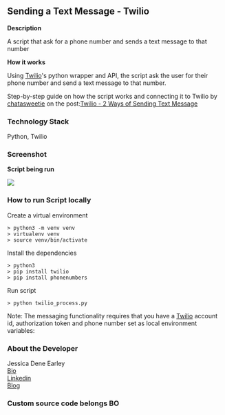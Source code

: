Sending a Text Message - Twilio
-------------------------------


**Description**

A script that ask for a phone number and sends a text message to that number


**How it works**

Using [Twilio](https://www.twilio.com/)'s python wrapper and API, the script ask the user for their phone number and send a text message to that number.   

Step-by-step guide on how the script works and connecting it to Twilio by [chatasweetie](https://chatasweetie.com/) on the post:[Twilio - 2 Ways of Sending Text Message](http://chatasweetie.com/2016/12/19/twilio-2-ways-of-sending-text-message)


### Technology Stack

Python, Twilio


### Screenshot

**Script being run**

<img src="img/script.png">


### How to run Script locally

Create a virtual environment 

```
> python3 -m venv venv
> virtualenv venv
> source venv/bin/activate
```

Install the dependencies

```
> python3
> pip install twilio
> pip install phonenumbers
```

Run script
```
> python twilio_process.py
```


Note: The messaging functionality requires that you have a [Twilio](https://www.twilio.com/) account id, authorization token and phone number set as local environment variables:


### About the Developer    
Jessica Dene Earley    
[Bio](https://chatasweetie.com/about-me/)   
[Linkedin](https://www.linkedin.com/in/jessicaearley)    
[Blog](https://chatasweetie.com/)    

### Custom source code belongs BO